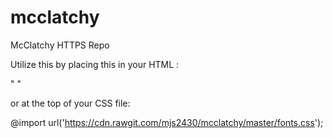 # mcclatchy
McClatchy HTTPS Repo

Utilize this by placing this in your HTML <head>:

 " <link rel="stylesheet" type="text/css" href="https://cdn.rawgit.com/mjs2430/mcclatchy/master/fonts.css"> "

or at the top of your CSS file:

@import url('https://cdn.rawgit.com/mjs2430/mcclatchy/master/fonts.css');



